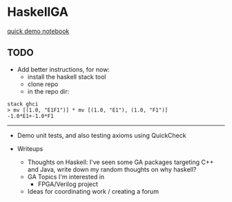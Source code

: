 # HaskellGA
[quick demo notebook](https://github.com/habemus-papadum/HaskellGA/blob/master/notebooks/FirstPass.ipynb)

TODO
----
- Add better instructions, for now:
  - install the haskell stack tool
  - clone repo
  - in the repo dir: 

```
stack ghci
> mv [(1.0, "E1F1")] * mv [(1.0, "E1"), (1.0, "F1")]
-1.0*E1+-1.0*F1
```
 
-----------

- Demo unit tests, and also testing axioms using QuickCheck

- Writeups
  - Thoughts on Haskell: I've seen some GA packages targeting C++ and Java, 
    write down my random thoughts on why haskell? 
  - GA Topics I'm interested in
    - FPGA/Verilog project
  - Ideas for coordinating work / creating a forum
 
